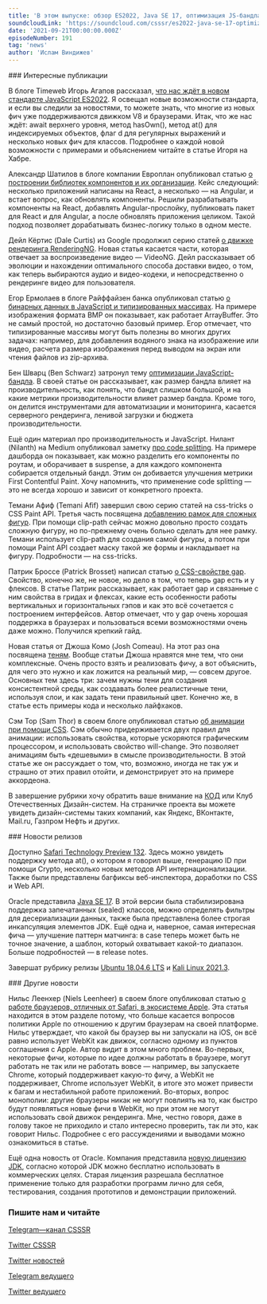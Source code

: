 ```yaml
---
title: 'В этом выпуске: обзор ES2022, Java SE 17, оптимизация JS-бандла, работа с ArrayBuffer, CSS-свойство gap, тени, рендеринг видео в VideoNG, а также WebKit под капотом у других браузеров на iOS.'
soundcloudLink: 'https://soundcloud.com/csssr/es2022-java-se-17-optimizatsiya-js-bandla-arraybuffer-gap-teni-webkit-v-drugikh-brauzerakh-na-ios'
date: '2021-09-21T00:00:00.000Z'
episodeNumber: 191
tag: 'news'
author: 'Ислам Виндижев'
---
```


<ParagraphWithImage imageName="manWithLaptop">
  ### Интересные публикации

В блоге Timeweb Игорь Агапов рассказал, [что нас ждёт в новом стандарте JavaScript ES2022](https://habr.com/ru/company/timeweb/blog/577760/). Я освещал новые возможности стандарта, и если вы следили за новостями, то можете знать, что многие из новых фич уже поддерживаются движком V8 и браузерами. Итак, что же нас ждёт: await верхнего уровня, метод hasOwn(), метод at() для индексируемых объектов, флаг d для регулярных выражений и несколько новых фич для классов. Подробнее о каждой новой возможности с примерами и объяснением читайте в статье Игоря на Хабре.
</ParagraphWithImage>

Александр Шатилов в блоге компании Европлан опубликовал статью [о построении библиотек компонентов и их организации](https://habr.com/ru/company/europlan/blog/563464/). Кейс следующий: несколько приложений написаны на React, а несколько — на Angular, и встает вопрос, как обновлять компоненты. Решили разрабатывать компоненты на React, добавлять Angular-прослойку, публиковать пакет для React и для Angular, а после обновлять приложения целиком. Такой подход позволяет дорабатывать бизнес-логику только в одном месте.

Дейл Кёртис (Dale Curtis) из Google продолжил серию статей [о движке рендеринга RenderingNG](https://developer.chrome.com/blog/videong/). Новая статья касается части, которая отвечает за воспроизведение видео — VideoNG. Дейл рассказывает об эволюции и нахождении оптимального способа доставки видео, о том, как теперь выбираются аудио и видео-кодеки, и непосредственно о рендеринге видео для пользователя.

Егор Ермолаев в блоге Райффайзен банка опубликовал статью [о бинарных данных в JavaScript и типизированных массивах](https://habr.com/ru/company/raiffeisenbank/blog/578284/). На примере изображения формата BMP он показывает, как работает ArrayBuffer. Это не самый простой, но достаточно базовый пример. Егор отмечает, что типизированные массивы могут быть полезны во многих других задачах: например, для добавления водяного знака на изображение или видео, расчета размера изображения перед выводом на экран или чтения файлов из zip-архива.

Бен Шварц (Ben Schwarz) затронул тему [оптимизации JavaScript-бандла](https://calibreapp.com/blog/bundle-size-optimization). В своей статье он рассказывает, как размер бандла влияет на производительность, как понять, что бандл слишком большой, и на какие метрики производительности влияет размер бандла. Кроме того, он делится инструментами для автоматизации и мониторинга, касается серверного рендеринга, ленивой загрузки и бюджета производительности.

Ещё один материал про производительность и JavaScript. Нилант (Nilanth) на Medium опубликовал заметку [про code splitting](https://javascript.plainenglish.io/speed-up-your-react-app-initial-load-using-code-splitting-f2de58c01ed2). На примере дашборда он показывает, как можно разделить его компоненты по роутам, и оборачивает в suspense, а для каждого компонента собирается отдельный бандл. Этим он добивается улучшения метрики First Contentful Paint. Хочу напомнить, что применение code splitting — это не всегда хорошо и зависит от конкретного проекта.

Темани Афиф (Temani Afif) завершил свою серию статей на css-tricks о CSS Paint API. Третья часть посвящена [добавлению рамок для сложных фигур](https://css-tricks.com/exploring-the-css-paint-api-polygon-border/). При помощи clip-path сейчас можно довольно просто создать сложную фигуру, но по-прежнему очень больно сделать для нее рамку. Темани использует clip-path для создания самой фигуры, а потом при помощи Paint API создает маску такой же формы и накладывает на фигуру. Подробности — на css-tricks.

Патрик Броссе (Patrick Brosset) написал статью [о CSS-свойстве gap](https://css-tricks.com/minding-the-gap/). Свойство, конечно же, не новое, но дело в том, что теперь gap есть и у флексов. В статье Патрик рассказывает, как работает gap и связанные с ним свойства в гридах и флексах, какие есть особенности работы вертикальных и горизонтальных гэпов и как это всё сочетается с построением интерфейсов. Автор отмечает, что у gap очень хорошая поддержка в браузерах и пользоваться всеми возможностями очень даже можно. Получился крепкий гайд.

Новая статья от Джоша Комо (Josh Comeau). На этот раз она посвящена [теням](https://www.joshwcomeau.com/css/designing-shadows/). Вообще статьи Джоша нравятся мне тем, что они комплексные. Очень просто взять и реализовать фичу, а вот объяснить, для чего это нужно и как ложится на реальный мир, — совсем другое. Основных тем здесь три: зачем нужны тени для создания консистентной среды, как создавать более реалистичные тени, используя слои, и как задать тени правильный цвет. Конечно же, в статье есть примеры кода и несколько лайфхаков.

Сэм Тор (Sam Thor) в своем блоге опубликовал статью [об анимации при помощи CSS](https://whistlr.info/2021/box-model-animation/). Сэм обычно придерживается двух правил для анимации: использовать свойства, которые ускоряются графическим процессором, и использовать свойство will-change. Это позволяет анимациям быть «дешевыми» в смысле производительности. В этой статье же он рассуждает о том, что, возможно, иногда не так уж и страшно от этих правил отойти, и демонстрирует это на примере аккордеона.

В завершение рубрики хочу обратить ваше внимание на [КОД](http://designsystemsclub.ru/) или Клуб Отечественных Дизайн-систем. На страничке проекта вы можете увидеть дизайн-системы таких компаний, как Яндекс, ВКонтакте, Mail.ru, Газпром Нефть и других.

<ParagraphWithImage imageName="laptopNews" >
  ### Новости релизов

Доступно [Safari Technology Preview 132](https://webkit.org/blog/11971/release-notes-for-safari-technology-preview-132/). Здесь можно увидеть поддержку метода at(), о котором я говорил выше, генерацию ID при помощи Crypto, несколько новых методов API интернационализации. Также были представлены багфиксы веб-инспектора, доработки по CSS и Web API.
</ParagraphWithImage>

Oracle представила [Java SE 17](https://www.oracle.com/news/announcement/oracle-releases-java-17-2021-09-14/). В этой версии была стабилизирована поддержка запечатанных (sealed) классов, можно определять фильтры для десериализации данных, также была представлена более строгая инкапсуляция элементов JDK. Ещё одна и, наверное, самая интересная фича — улучшение паттерн матчинга: в case теперь может быть не точное значение, а шаблон, который охватывает какой-то диапазон. Больше подробностей — в release notes.

Завершат рубрику релизы [Ubuntu 18.04.6 LTS](https://lists.ubuntu.com/archives/ubuntu-announce/2021-September/000272.html) и [Kali Linux 2021.3](https://www.kali.org/blog/kali-linux-2021-3-release/).

<ParagraphWithImage imageName="laptopNews" >
  ### Другие новости

Нильс Леенхер (Niels Leenheer) в своем блоге опубликовал статью [о работе браузеров, отличных от Safari, в экосистеме Apple](https://nielsleenheer.com/articles/2021/chrome-is-the-new-safari-and-so-are-edge-and-firefox/). Эта статья находится в этом разделе потому, что больше касается вопросов политики Apple по отношению к другим браузерам на своей платформе. Нильс утверждает, что какой бы браузер вы ни запускали на iOS, он всё равно использует WebKit как движок, согласно одному из пунктов соглашения с Apple. Автор видит в этом много проблем. Во-первых, некоторые фичи, которые по идее должны работать в браузере, могут работать не так или не работать вовсе — например, вы запускаете Chrome, который поддерживает какую-то фичу, а WebKit не поддерживает, Chrome использует WebKit, в итоге это может привести к багам и нестабильной работе приложений. Во-вторых, вопрос монополии: другие браузеры никак не могут повлиять на то, как быстро будут появляться новые фичи в WebKit, но при этом не могут использовать свой движок рендеринга. Мне, честно говоря, даже в голову такое не приходило и стало интересно проверить, так ли это, как говорит Нильс. Подробнее с его рассуждениями и выводами можно ознакомиться в статье.
</ParagraphWithImage>

Ещё одна новость от Oracle. Компания представила [новую лицензию JDK](https://blogs.oracle.com/java/post/free-java-license), согласно которой JDK можно бесплатно использовать в коммерческих целях. Старая лицензия разрешала бесплатное применение только для разработки программ лично для себя, тестирования, создания прототипов и демонстрации приложений.

  ### Пишите нам и читайте
  [Telegram—канал CSSSR](https://t.me/csssr)

  [Twitter CSSSR](https://twitter.com/csssr_dev)

  [Twitter новостей](https://twitter.com/csssr_news)

  [Telegram ведущего](https://t.me/Vindizh)

  [Twitter ведущего](https://twitter.com/Vindizh)
